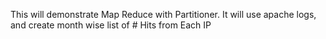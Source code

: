 This will demonstrate Map Reduce with Partitioner. 
It will use apache logs, and create month wise list of # Hits from Each IP
